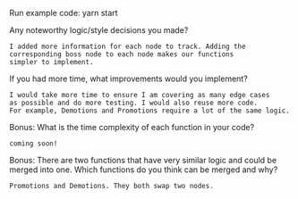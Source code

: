 Run example code: yarn start

Any noteworthy logic/style decisions you made?

    I added more information for each node to track. Adding the 
    corresponding boss node to each node makes our functions 
    simpler to implement. 

If you had more time, what improvements would you implement?

    I would take more time to ensure I am covering as many edge cases
    as possible and do more testing. I would also reuse more code. 
    For example, Demotions and Promotions require a lot of the same logic. 

Bonus: What is the time complexity of each function in your code?

    coming soon!

Bonus: There are two functions that have very similar logic and could be 
merged into one. Which functions do you think can be merged and why?

    Promotions and Demotions. They both swap two nodes. 

